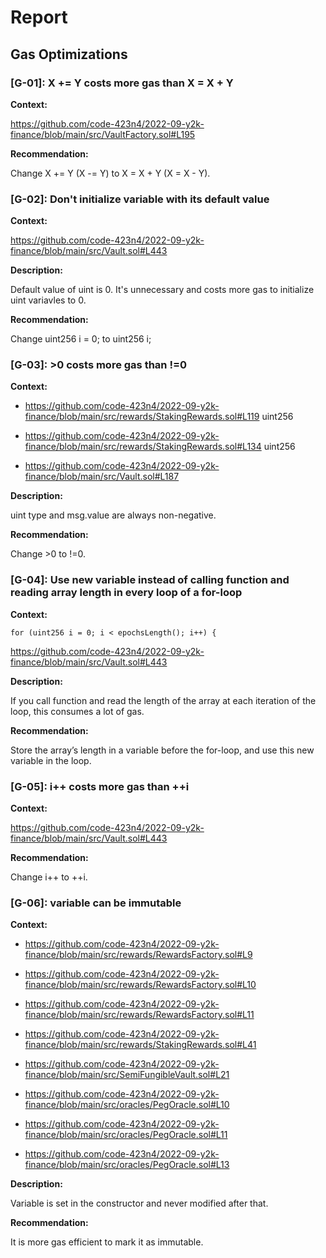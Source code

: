 # Report
## Gas Optimizations ## 

### [G-01]: X += Y costs more gas than X = X + Y

**Context:** 

https://github.com/code-423n4/2022-09-y2k-finance/blob/main/src/VaultFactory.sol#L195

**Recommendation:**

Change X += Y (X -= Y) to X = X + Y (X = X - Y).

### [G-02]: Don't initialize variable with its default value 

**Context:** 

https://github.com/code-423n4/2022-09-y2k-finance/blob/main/src/Vault.sol#L443

**Description:**

Default value of uint is 0. It's unnecessary and costs more gas to initialize uint variavles to 0.

**Recommendation:**

Change uint256 i = 0; to uint256 i;


### [G-03]: >0 costs more gas than !=0
**Context:** 

+ https://github.com/code-423n4/2022-09-y2k-finance/blob/main/src/rewards/StakingRewards.sol#L119 uint256

+ https://github.com/code-423n4/2022-09-y2k-finance/blob/main/src/rewards/StakingRewards.sol#L134 uint256

+ https://github.com/code-423n4/2022-09-y2k-finance/blob/main/src/Vault.sol#L187

**Description:**

uint type and msg.value are always non-negative.

**Recommendation:**

Change >0 to !=0.

### [G-04]: Use new variable instead of calling function and reading array length in every loop of a for-loop

**Context:**

```
for (uint256 i = 0; i < epochsLength(); i++) {
```

https://github.com/code-423n4/2022-09-y2k-finance/blob/main/src/Vault.sol#L443

**Description:**

If you call function and read the length of the array at each iteration of the loop, this consumes a lot of gas.


**Recommendation:**

Store the array’s length in a variable before the for-loop, and use this new variable in the loop.


### [G-05]: i++ costs more gas than ++i

**Context:**

https://github.com/code-423n4/2022-09-y2k-finance/blob/main/src/Vault.sol#L443

**Recommendation:**

Change i++ to ++i.

### [G-06]: variable can be immutable
**Context:**

+ https://github.com/code-423n4/2022-09-y2k-finance/blob/main/src/rewards/RewardsFactory.sol#L9

+ https://github.com/code-423n4/2022-09-y2k-finance/blob/main/src/rewards/RewardsFactory.sol#L10

+ https://github.com/code-423n4/2022-09-y2k-finance/blob/main/src/rewards/RewardsFactory.sol#L11

+ https://github.com/code-423n4/2022-09-y2k-finance/blob/main/src/rewards/StakingRewards.sol#L41

+ https://github.com/code-423n4/2022-09-y2k-finance/blob/main/src/SemiFungibleVault.sol#L21

+ https://github.com/code-423n4/2022-09-y2k-finance/blob/main/src/oracles/PegOracle.sol#L10

+ https://github.com/code-423n4/2022-09-y2k-finance/blob/main/src/oracles/PegOracle.sol#L11

+ https://github.com/code-423n4/2022-09-y2k-finance/blob/main/src/oracles/PegOracle.sol#L13

**Description:**

Variable is set in the constructor and never modified after that.

**Recommendation:**

It is more gas efficient to mark it as immutable.
